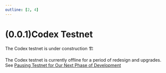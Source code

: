 ```yaml
---
outline: [2, 4]
---
```

# (0.0.1)Codex Testnet

The Codex testnet is under construction :building_construction:

The Codex testnet is currently offline for a period of redesign and upgrades.
See [Pausing Testnet for Our Next Phase of Development](https://blog.codex.storage/codex-august-updates-2/)
